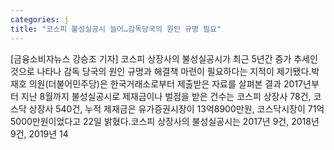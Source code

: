 ```yaml
---
categories: j
title: "코스피 불성실공시 늘어…감독당국의 원인 규명 필요"
---
```

[금융소비자뉴스 강승조 기자] 코스피 상장사의 불성실공시가 최근 5년간 증가 추세인 것으로 나타나 감독 당국의 원인 규명과 해결책 마련이 필요하다는 지적이 제기됐다.박재호 의원(더불어민주당)은 한국거래소로부터 제출받은 자료를 살펴본 결과 2017년부터 지난 8월까지 불성실공시로 제재금이나 벌점을 받은 건수는 코스피 상장사 78건, 코스닥 상장사 540건, 누적 제재금은 유가증권시장이 13억8900만원, 코스닥시장이 71억5000만원이었다고 22일 밝혔다.코스피 상장사의 불성실공시는 2017년 9건, 2018년 9건, 2019년 14
